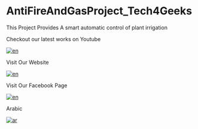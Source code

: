 # AntiFireAndGasProject_Tech4Geeks
<p align="left">This Project Provides A smart automatic control of plant irrigation </p>
<p align="left">Checkout our latest works on Youtube</p>

[![en](https://img.shields.io/badge/ZagSystems-Youtube-red.svg)](https://www.youtube.com/channel/UCApZwHMYwzuk53znVdytCQg)

<p align="left">Visit Our Website</p>

[![en](https://img.shields.io/badge/ZagSystems-Website-red.svg)](https://zagsystems.org)

<p align="left">Visit Our Facebook Page</p>

[![en](https://img.shields.io/badge/ZagSystems-Facebook-blue.svg)](https://facebook.com/ZagSystems)

<p align="left"> Arabic </p>

[![ar](https://img.shields.io/badge/Arabic-green.svg)](README.md) 


